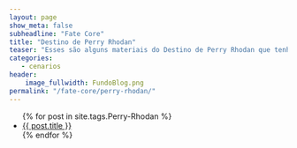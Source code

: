 ```yaml
---
layout: page
show_meta: false
subheadline: "Fate Core"
title: "Destino de Perry Rhodan"
teaser: "Esses são alguns materiais do Destino de Perry Rhodan que tenho aqui nos meus cacarecos. Fique a vontade para se Servir"
categories:
   - cenarios
header:
    image_fullwidth: FundoBlog.png
permalink: "/fate-core/perry-rhodan/"
---
```

<ul>
    {% for post in site.tags.Perry-Rhodan %}
    <li><a href="{{ post.url }}">{{ post.title }}</a></li>
    {% endfor %}
</ul>

